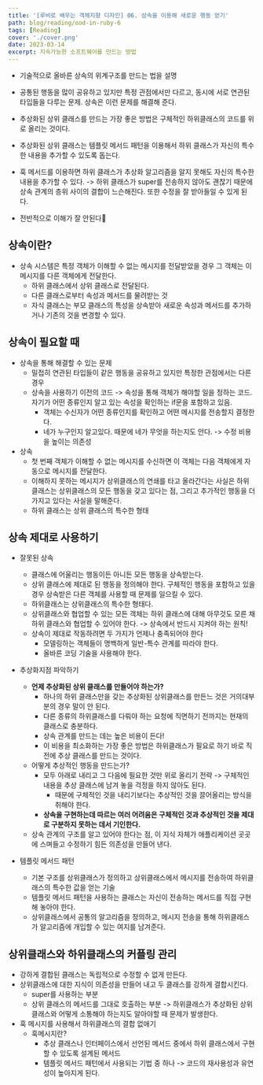 ```yaml
---
title: '[루비로 배우는 객체지향 디자인] 06. 상속을 이용해 새로운 행동 얻기'
path: blog/reading/ood-in-ruby-6
tags: [Reading]
cover: './cover.png'
date: 2023-03-14
excerpt: 지속가능한 소프트웨어를 만드는 방법
---
```


* 기술적으로 올바른 상속의 위계구조를 만드는 법을 설명
* 공통된 행동을 많이 공유하고 있지만 특정 관점에서만 다르고, 동시에 서로 연관된 타입들을 다루는 문제. 상속은 이런 문제를 해결해 준다.
* 추상화된 상위 클래스를 만드는 가장 좋은 방법은 구체적인 하위클래스의 코드를 위로 올리는 것이다.
* 추상화된 상위 클래스는 템플릿 메서드 패턴을 이용해서 하위 클래스가 자신의 특수한 내용을 추가할 수 있도록 돕는다. 
* 훅 메서드를 이용하면 하위 클래스가 추상화 알고리즘을 알지 못해도 자신의 특수한 내용을 추가할 수 있다. -> 하위 클래스가 super를 전송하지 않아도 괜찮기 때문에 상속 관계의 층위 사이의 결합이 느슨해진다. 또한 수정을 잘 받아들일 수 있게 된다. 

* 전반적으로 이해가 잘 안된다🥲


## 상속이란? 
* 상속 시스템은 특정 객체가 이해할 수 없는 메시지를 전달받았을 경우 그 객체는 이 메시지를 다른 객체에게 전달한다. 
	* 하위 클래스에서 상위 클래스로 전달된다.
	* 다른 클래스로부터 속성과 메서드를 물려받는 것 
	* 자식 클래스는 부모 클래스의 특성을 상속받아 새로운 속성과 메서드를 추가하거나 기존의 것을 변경할 수 있다.

## 상속이 필요할 때 
* 상속을 통해 해결할 수 있는 문제
	* 밀접히 연관된 타입들이 같은 행동을 공유하고 있지만 특정한 관점에서는 다른 경우
	* 상속을 사용하기 이전의 코드 -> 속성을 통해 객체가 해야할 일을 정하는 코드. 자기가 어떤 종류인지 알고 있는 속성을 확인하는 if문을 포함하고 있음.
		* 객체는 수신자가 어떤 종류인지를 확인하고 어떤 메시지를 전송할지 결정한다. 
		* 네가 누구인지 알고있다. 때문에 네가 무엇을 하는지도 안다. -> 수정 비용을 높이는 의존성
* 상속 
	* 첫 번째 객체가 이해할 수 없는 메시지를 수신하면 이 객체는 다음 객체에게 자동으로 메시지를 전달한다. 
	* 이해하지 못하는 메시지가 상위클래스의 연쇄를 타고 올라간다는 사실은 하위클래스는 상위클래스의 모든 행동을 갖고 있다는 점, 그리고 추가적인 행동을 더 가지고 있다는 사실을 말해준다.
	* 하위 클래스는 상위 클래스의 특수한 형태

## 상속 제대로 사용하기 
* 잘못된 상속 
	* 클래스에 어울리는 행동이든 아니든 모든 행동을 상속받는다.
	* 상위 클래스에 제대로 된 행동을 정의해야 한다. 구체적인 행동을 포함하고 있을 경우 상속받은 다른 객체를 사용할 때 문제를 일으킬 수 있다.
	* 하위클래스는 상위클래스의 특수한 형태다. 
	* 상위클래스와 협업할 수 있는 모든 객체는 하위 클래스에 대해 아무것도 모른 채 하위 클래스와 협업할 수 있어야 한다. -> 상속에서 반드시 지켜야 하는 원칙!
	* 상속이 제대로 작동하려면 두 가지가 언제나 충족되어야 한다
		* 모델링하는 객체들이 명백하게 일반-특수 관계를 따라야 한다.
		* 올바른 코딩 기술을 사용해야 한다.

* 추상화지점 파악하기
	* **언제 추상화된 상위 클래스를 만들어야 하는가?**
		* 하나의 하위 클래스만을 갖는 추상화된 상위클래스를 만든느 것은 거의대부분의 경우 말이 안 된다.
		* 다른 종류의 하위클래스를 다뤄야 하는 요청에 직면하기 전까지는 현재의 클래스로 충분하다.
		* 상속 관계를 만드는 데는 높은 비용이 든다! 
		* 이 비용을 최소화하는 가장 좋은 방법은 하위클래스가 필요로 하기 바로 직전에 추상 클래스를 만드는 것이다. 
	* 어떻게 추상적인 행동을 만드는가?
		* 모두 아래로 내리고 그 다음에 필요한 것만 위로 올리기 전략 -> 구체적인 내용을 추상 클래스에 남겨 놓을 걱정을 하지 않아도 된다.
			* 때문에 구체적인 것을 내리기보다는 추상적인 것을 끌어올리는 방식을 취해야 한다.
		* **상속을 구현하는데 따르는 여러 어려움은 구체적인 것과 추상적인 것을 제대로 구분하지 못하는 데서 기인한다.**
	* 상속 관계의 구조를 알고 있어야 한다는 점, 이 지식 자체가 애플리케이션 곳곳에 스며들고 수정하기 힘든 의존성을 만들어 낸다. 
	
* 템플릿 메서드 패턴 
	* 기본 구조를 상위클래스가 정의하고 상위클래스에서 메시지를 전송하여 하위클래스의 특수한 값을 얻는 기술
	* 템플릿 메서드 패턴을 사용하는 클래스는 자신이 전송하는 메서드를 직접 구현해 놓아야 한다.
	* 상위클래스에서 공통의 알고리즘을 정의하고, 메시지 전송을 통해 하위클래스가 알고리즘에 개입할 수 있는 여지를 남겨준다.

## 상위클래스와 하위클래스의 커플링 관리
* 강하게 결합된 클래스는 독립적으로 수정할 수 없게 만든다.
* 상위클래스에 대한 지식이 의존성을 만들어 내고 두 클래스를 강하게 결합시킨다.
	* super를 사용하는 부분
	* 상위 클래스의 메서드를 그대로 호출하는 부분 -> 하위클래스가 추상화된 상위클래스와 어떻게 소통해야 하는지도 알아야할 때 문제가 발생한다.
* 훅 메시지를 사용해서 하위클래스의 결합 없애기
	* 훅메시지란?
		* 추상 클래스나 인터페이스에서 선언된 메서드 중에서 하위 클래스에서 구현할 수 있도록 설계된 메서드 
		* 템플릿 메서드 패턴에서 사용되는 기법 중 하나 -> 코드의 재사용성과 유연성이 높아지게 된다.